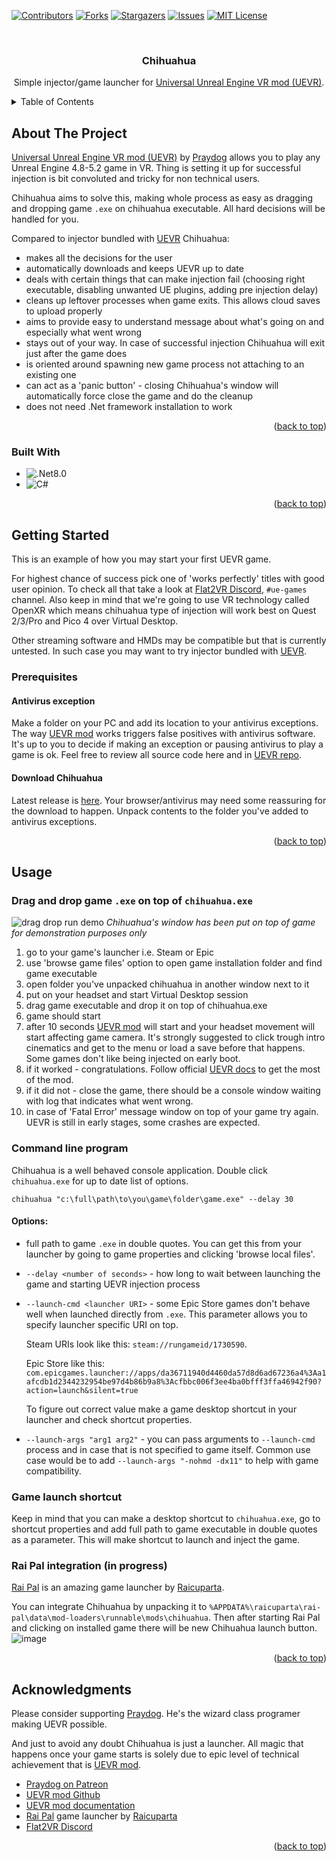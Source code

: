 <!-- Improved compatibility of back to top link: See: https://github.com/othneildrew/Best-README-Template/pull/73 -->
<a name="readme-top"></a>

<!-- PROJECT SHIELDS -->
<!--
*** I'm using markdown "reference style" links for readability.
*** Reference links are enclosed in brackets [ ] instead of parentheses ( ).
*** See the bottom of this document for the declaration of the reference variables
*** for contributors-url, forks-url, etc. This is an optional, concise syntax you may use.
*** https://www.markdownguide.org/basic-syntax/#reference-style-links
-->
[![Contributors][contributors-shield]][contributors-url]
[![Forks][forks-shield]][forks-url]
[![Stargazers][stars-shield]][stars-url]
[![Issues][issues-shield]][issues-url]
[![MIT License][license-shield]][license-url]

<br />
<div align="center">
<h3 align="center">Chihuahua</h3>
<p align="center">
    Simple injector/game launcher for <a href="https://github.com/praydog/UEVR">Universal Unreal Engine VR mod (UEVR)</a>.
    <br />
  </p>
</div>

<!-- TABLE OF CONTENTS -->
<details>
  <summary>Table of Contents</summary>
  <ol>
    <li>
      <a href="#about-the-project">About The Project</a>
      <ul>
        <li><a href="#built-with">Built With</a></li>
      </ul>
    </li>
    <li>
      <a href="#getting-started">Getting Started</a>
      <ul>
        <li><a href="#prerequisites">Prerequisites</a></li>
        <li><a href="#usage">Usage</a></li>
      </ul>
    </li>
    <li><a href="#usage">Usage</a></li>
    <li><a href="#acknowledgments">Acknowledgments</a></li>
  </ol>
</details>

<!-- ABOUT THE PROJECT -->
## About The Project
<a href="https://github.com/praydog/UEVR">Universal Unreal Engine VR mod (UEVR)</a> by [Praydog](https://www.patreon.com/praydog) allows you to play any Unreal Engine 4.8-5.2 game in VR. Thing is setting it up for successful injection is bit convoluted and tricky for non technical users.

Chihuahua aims to solve this, making whole process as easy as dragging and dropping game `.exe` on chihuahua executable. All hard decisions will be handled for you.

Compared to injector bundled with [UEVR](https://www.patreon.com/praydog) Chihuahua:
* makes all the decisions for the user
* automatically downloads and keeps UEVR up to date
* deals with certain things that can make injection fail (choosing right executable, disabling unwanted UE plugins, adding pre injection delay)
* cleans up leftover processes when game exits. This allows cloud saves to upload properly
* aims to provide easy to understand message about what's going on and especially what went wrong
* stays out of your way. In case of successful injection Chihuahua will exit just after the game does
* is oriented around spawning new game process not attaching to an existing one
* can act as a 'panic button' - closing Chihuahua's window will automatically force close the game and do the cleanup
* does not need .Net framework installation to work

<p align="right">(<a href="#readme-top">back to top</a>)</p>

### Built With

* ![.Net8.0][dotnet-badge]
* ![C#][c-sharp-badge]

<p align="right">(<a href="#readme-top">back to top</a>)</p>

<!-- GETTING STARTED -->
## Getting Started

This is an example of how you may start your first UEVR game. 

For highest chance of success pick one of 'works perfectly' titles with good user opinion. To check all that take a look at [Flat2VR Discord](https://discord.com/invite/ZFSCSDe), `#ue-games` channel.
Also keep in mind that we're going to use VR technology called OpenXR which means chihuahua type of injection will work best on Quest 2/3/Pro and Pico 4 over Virtual Desktop.

Other streaming software and HMDs may be compatible but that is currently untested. In such case you may want to try injector bundled with [UEVR](https://github.com/praydog/UEVR).

### Prerequisites

#### Antivirus exception

Make a folder on your PC and add its location to your antivirus exceptions. The way [UEVR mod](https://github.com/praydog/UEVR) works triggers false positives with antivirus software. 
It's up to you to decide if making an exception or pausing antivirus to play a game is ok. Feel free to review all source code here and in [UEVR repo](https://github.com/praydog/UEVR).

#### Download Chihuahua

Latest release is [here](https://github.com/keton/chihuahua/releases/latest/download/chihuahua.zip). Your browser/antivirus may need some reassuring for the download to happen. Unpack contents to the folder you've added to antivirus exceptions.

<p align="right">(<a href="#readme-top">back to top</a>)</p>

<!-- USAGE EXAMPLES -->
## Usage

### Drag and drop game `.exe` on top of `chihuahua.exe`
![drag drop run demo](assets/drag_drop_run.gif)
_Chihuahua's window has been put on top of game for demonstration purposes only_

1. go to your game's launcher i.e. Steam or Epic
1. use 'browse game files' option to open game installation folder and find game executable
1. open folder you've unpacked chihuahua in another window next to it
1. put on your headset and start Virtual Desktop session
1. drag game executable and drop it on top of chihuahua.exe
1. game should start
1. after 10 seconds [UEVR mod](https://github.com/praydog/UEVR) will start and your headset movement will start affecting game camera. It's strongly suggested to click trough intro cinematics and get to the menu or load a save before that happens. Some games don't like being injected on early boot.
1. if it worked - congratulations. Follow official [UEVR docs](https://praydog.github.io/uevr-docs/index.html) to get the most of the mod.
1. if it did not - close the game, there should be a console window waiting with log that indicates what went wrong.
1. in case of 'Fatal Error' message window on top of your game try again. UEVR is still in early stages, some crashes are expected.

### Command line program

Chihuahua is a well behaved console application. Double click `chihuahua.exe` for up to date list of options. 

```
chihuahua "c:\full\path\to\you\game\folder\game.exe" --delay 30
```

#### Options:
* full path to game `.exe` in double quotes. You can get this from your launcher by going to game properties and clicking 'browse local files'.
* `--delay <number of seconds>` - how long to wait between launching the game and starting UEVR injection process
* `--launch-cmd <launcher URI>` - some Epic Store games don't behave well when launched directly from `.exe`. This parameter allows you to specify launcher specific URI on top. 

  Steam URIs look like this: `steam://rungameid/1730590`.

  Epic Store like this: `com.epicgames.launcher://apps/da36711940d4460da57d8d6ad67236a4%3Aa1afcdb1d2344232954be97d4b86b9a8%3Acfbbc006f3ee4ba0bfff3ffa46942f90?action=launch&silent=true`

  To figure out correct value make a game desktop shortcut in your launcher and check shortcut properties.
* `--launch-args "arg1 arg2"` - you can pass arguments to `--launch-cmd` process and in case that is not specified to game itself.
Common use case would be to add `--launch-args "-nohmd -dx11"` to help with game compatibility.

### Game launch shortcut

Keep in mind that you can make a desktop shortcut to `chihuahua.exe`, go to shortcut properties 
and add full path to game executable in double quotes as a parameter. This will make shortcut to launch and inject the game.

### Rai Pal integration (in progress)

[Rai Pal](https://github.com/raicuparta/rai-pal) is an amazing game launcher by [Raicuparta](https://raicuparta.com/).

You can integrate Chihuahua by unpacking it to `%APPDATA%\raicuparta\rai-pal\data\mod-loaders\runnable\mods\chihuahua`.
Then after starting Rai Pal and clicking on installed game there will be new Chihuahua launch button.
![image](https://github.com/keton/chihuahua/assets/2270836/de0205e5-9f87-467f-a5cd-b6fdb6bd5291)

<p align="right">(<a href="#readme-top">back to top</a>)</p>

<!-- ACKNOWLEDGMENTS -->
## Acknowledgments

Please consider supporting [Praydog](https://www.patreon.com/praydog). He's the wizard class programer making UEVR possible. 

And just to avoid any doubt Chihuahua is just a launcher. All magic that happens once your game starts is solely due to epic level of technical achievement that is [UEVR mod](https://github.com/praydog/UEVR).

* [Praydog on Patreon](https://www.patreon.com/praydog)
* [UEVR mod Github](https://github.com/praydog/UEVR)
* [UEVR mod documentation](https://uevr.io)
* [Rai Pal](https://github.com/raicuparta/rai-pal) game launcher by [Raicuparta](https://raicuparta.com/)
* [Flat2VR Discord](https://discord.com/invite/ZFSCSDe)

<p align="right">(<a href="#readme-top">back to top</a>)</p>

[contributors-shield]: https://img.shields.io/github/contributors/keton/chihuahua.svg?style=for-the-badge
[contributors-url]: https://github.com/keton/chihuahua/graphs/contributors
[forks-shield]: https://img.shields.io/github/forks/keton/chihuahua.svg?style=for-the-badge
[forks-url]: https://github.com/keton/chihuahua/network/members
[stars-shield]: https://img.shields.io/github/stars/keton/chihuahua.svg?style=for-the-badge
[stars-url]: https://github.com/keton/chihuahua/stargazers
[issues-shield]: https://img.shields.io/github/issues/keton/chihuahua.svg?style=for-the-badge
[issues-url]: https://github.com/keton/chihuahua/issues
[license-shield]: https://img.shields.io/github/license/keton/chihuahua.svg?style=for-the-badge
[license-url]: https://github.com/keton/chihuahua/blob/master/LICENSE.txt
[dotnet-badge]: https://img.shields.io/badge/.NET%208.0-512BD4?style=for-the-badge&logo=dotnet&logoColor=white
[c-sharp-badge]: https://img.shields.io/badge/C%23-512BD4?style=for-the-badge&logo=csharp&logoColor=white
